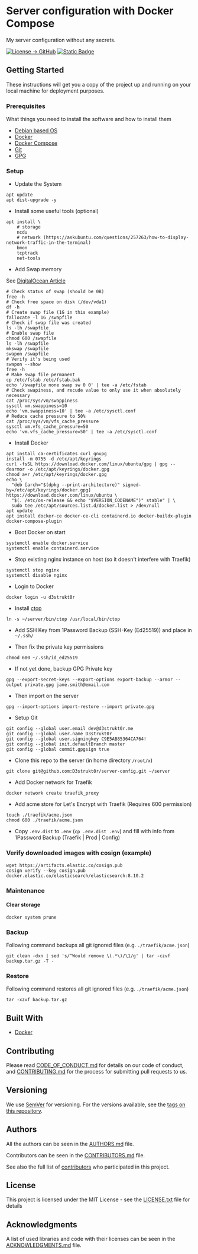 # Server configuration with Docker Compose

My server configuration without any secrets.

[![License -> GitHub](https://img.shields.io/github/license/D3strukt0r/server-config?label=License)](LICENSE.txt)
[![Static Badge](https://img.shields.io/badge/Contributor%20Covenant-2.0-4baaaa)](CODE_OF_CONDUCT.md)

## Getting Started

These instructions will get you a copy of the project up and running on your local machine for deployment purposes.

### Prerequisites

What things you need to install the software and how to install them

* [Debian based OS](https://www.debian.org/)
* [Docker](https://www.docker.com/)
* [Docker Compose](https://docs.docker.com/compose/)
* [Git](https://git-scm.com/)
* [GPG](https://gnupg.org/)

### Setup

* Update the System

```shell
apt update
apt dist-upgrade -y
```

* Install some useful tools (optional)

```shell
apt install \
    # storage
    ncdu
    # network (https://askubuntu.com/questions/257263/how-to-display-network-traffic-in-the-terminal)
    bmon
    tcptrack
    net-tools
```

* Add Swap memory

See [DigitalOcean Article](https://www.digitalocean.com/community/tutorials/how-to-add-swap-space-on-debian-11)

```shell
# Check status of swap (should be 0B)
free -h
# Check free space on disk (/dev/vda1)
df -h
# Create swap file (1G in this example)
fallocate -l 1G /swapfile
# Check if swap file was created
ls -lh /swapfile
# Enable swap file
chmod 600 /swapfile
ls -lh /swapfile
mkswap /swapfile
swapon /swapfile
# Verify it's being used
swapon --show
free -h
# Make swap file permanent
cp /etc/fstab /etc/fstab.bak
echo '/swapfile none swap sw 0 0' | tee -a /etc/fstab
# Check swapiness, and recude value to only use it when absolutely necessary
cat /proc/sys/vm/swappiness
sysctl vm.swappiness=10
echo 'vm.swappiness=10' | tee -a /etc/sysctl.conf
# Reduce cache pressure to 50%
cat /proc/sys/vm/vfs_cache_pressure
sysctl vm.vfs_cache_pressure=50
echo 'vm.vfs_cache_pressure=50' | tee -a /etc/sysctl.conf
```

* Install Docker

```shell
apt install ca-certificates curl gnupg
install -m 0755 -d /etc/apt/keyrings
curl -fsSL https://download.docker.com/linux/ubuntu/gpg | gpg --dearmor -o /etc/apt/keyrings/docker.gpg
chmod a+r /etc/apt/keyrings/docker.gpg
echo \
  "deb [arch="$(dpkg --print-architecture)" signed-by=/etc/apt/keyrings/docker.gpg] https://download.docker.com/linux/ubuntu \
  "$(. /etc/os-release && echo "$VERSION_CODENAME")" stable" | \
  sudo tee /etc/apt/sources.list.d/docker.list > /dev/null
apt update
apt install docker-ce docker-ce-cli containerd.io docker-buildx-plugin docker-compose-plugin
```

* Boot Docker on start

```shell
systemctl enable docker.service
systemctl enable containerd.service
```

* Stop existing nginx instance on host (so it doesn't interfere with Traefik)

```shell
systemctl stop nginx
systemctl disable nginx
```

* Login to Docker

```shell
docker login -u d3strukt0r
```

* Install [ctop](https://github.com/bcicen/ctop)

```shell
ln -s ~/server/bin/ctop /usr/local/bin/ctop
```

* Add SSH Key from 1Password Backup (SSH-Key (Ed25519)) and place in `~/.ssh/`

* Then fix the private key permissions

```shell
chmod 600 ~/.ssh/id_ed25519
```

* If not yet done, backup GPG Private key

```shell
gpg --export-secret-keys --export-options export-backup --armor --output private.gpg jane.smith@email.com
```

* Then import on the server

```shell
gpg --import-options import-restore --import private.gpg
```

* Setup Git

```shell
git config --global user.email dev@d3strukt0r.me
git config --global user.name D3strukt0r
git config --global user.signingkey C9E5AB85364CA764!
git config --global init.defaultBranch master
git config --global commit.gpgsign true
```

* Clone this repo to the server (in home directory `/root/x`)

```shell
git clone git@github.com:D3strukt0r/server-config.git ~/server
```

* Add Docker network for Traefik

```shell
docker network create traefik_proxy
```

* Add acme store for Let's Encrypt with Traefik (Requires 600 permission)

```shell
touch ./traefik/acme.json
chmod 600 ./traefik/acme.json
```

* Copy `.env.dist` to `.env` (`cp .env.dist .env`) and fill with info from 1Password Backup (Traefik | Prod | Config)

### Verify downloaded images with cosign (example)

```shell
wget https://artifacts.elastic.co/cosign.pub
cosign verify --key cosign.pub docker.elastic.co/elasticsearch/elasticsearch:8.10.2
```

### Maintenance

#### Clear storage

```shell
docker system prune
```

### Backup

Following command backups all git ignored files (e.g. `./traefik/acme.json`)

```shell
git clean -dxn | sed 's/^Would remove \(.*\)/\1/g' | tar -czvf backup.tar.gz -T -
```

### Restore

Following command restores all git ignored files (e.g. `./traefik/acme.json`)

```shell
tar -xzvf backup.tar.gz
```

## Built With

* [Docker](https://www.docker.com/)

## Contributing

Please read [CODE_OF_CONDUCT.md](CODE_OF_CONDUCT.md) for details on our code of conduct, and [CONTRIBUTING.md](CONTRIBUTING.md) for the process for submitting pull requests to us.

## Versioning

We use [SemVer](https://semver.org/) for versioning. For the versions available, see the [tags on this repository][gh-tags].

## Authors

All the authors can be seen in the [AUTHORS.md](AUTHORS.md) file.

Contributors can be seen in the [CONTRIBUTORS.md](CONTRIBUTORS.md) file.

See also the full list of [contributors][gh-contributors] who participated in this project.

## License

This project is licensed under the MIT License - see the [LICENSE.txt](LICENSE.txt) file for details

## Acknowledgments

A list of used libraries and code with their licenses can be seen in the [ACKNOWLEDGMENTS.md](ACKNOWLEDGMENTS.md) file.

[gh-releases]: https://github.com/D3strukt0r/server-config/releases
[gh-tags]: https://github.com/D3strukt0r/server-config/tags
[gh-contributors]: https://github.com/D3strukt0r/server-config/graphs/contributors
